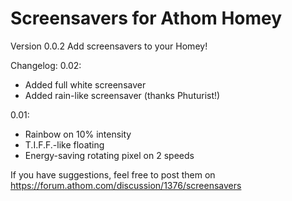 # Screensavers for Athom Homey

Version 0.0.2
Add screensavers to your Homey!

Changelog:
0.02:
- Added full white screensaver
- Added rain-like screensaver (thanks Phuturist!)

0.01:
- Rainbow on 10% intensity
- T.I.F.F.-like floating
- Energy-saving rotating pixel on 2 speeds

If you have suggestions, feel free to post them on https://forum.athom.com/discussion/1376/screensavers
